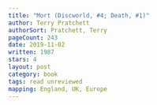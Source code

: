 ```yaml
---
title: "Mort (Discworld, #4; Death, #1)"
author: Terry Pratchett
authorSort: Pratchett, Terry
pageCount: 243
date: 2019-11-02
written: 1987
stars: 4
layout: post
category: book
tags: read unreviewed
mapping: England, UK, Europe
---
```

